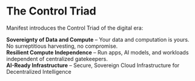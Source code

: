 # The Control Triad

Manifest introduces the Control Triad of the digital era:

**Sovereignty of Data and Compute** – Your data and computation is yours. No surreptitious harvesting, no compromise.\
**Resilient Compute Independence** – Run apps, AI models, and workloads independent of centralized gatekeepers.\
**AI-Ready Infrastructure** – Secure, Sovereign Cloud Infrastructure for Decentralized Intelligence
